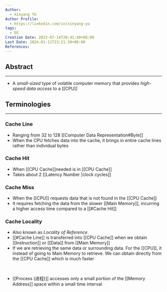 ```yaml
---
Author:
  - Xinyang YU
Author Profile:
  - https://linkedin.com/in/xinyang-yu
tags:
  - OS
Creation Date: 2023-07-14T20:41:40+08:00
Last Date: 2024-01-11T23:21:39+08:00
References: 
---
```

## Abstract
---
- A *small-sized* type of volatile computer memory that provides *high-speed data access* to a [[CPU]]



## Terminologies
---
### Cache Line
* Ranging from 32 to 128 [[Computer Data Representation#Byte]]
* When the CPU fetches data into the cache, it brings in entire cache lines rather than individual bytes

### Cache Hit
- When [[CPU Cache]]needed is in [[CPU Cache]]
- Takes about 2 [[Latency Number |clock cycles]]

### Cache Miss
- When the [[CPU]] requests data that is not found in the [[CPU Cache]]
- It requires fetching the data from the slower [[Main Memory]], incurring a higher access time compared to a [[#Cache Hit]]

### Cache Locality
- Also known as *Locality of Reference*
- [[#Cache Line]] is transferred into [[CPU Cache]] when we obtain [[Instruction]] or [[Data]] from [[Main Memory]]
- If we are retrieving the same data or surrounding data. For the [[CPU]], it instead of going to Main Memory to retrieve. We can obtain directly from the [[CPU Cache]] which is much faster
</br>

- [[Process (进程)]] accesses only a small portion of the [[Memory Address]] space within a small time interval 